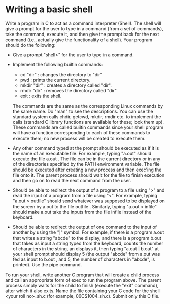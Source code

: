# Writing a basic shell

Write a program in C to act as a command interpreter (Shell). The shell will give a prompt for the
user to type in a command (from a set of commands), take the command, execute it, and then give
the prompt back for the next command (i.e., actually give the functionality of a shell). Your
program should do the following:

* Give a prompt "shell>" for the user to type in a command.
* Implement the following builtin commands:
	* cd "dir" : changes the directory to "dir"
	* pwd : prints the current directory.
	* mkdir "dir" : creates a directory called "dir".
	* rmdir "dir" : removes the directory called "dir"
	* exit : exits the shell.

	The commands are the same as the corresponding Linux commands by the same name. Do 	"man" to see the descriptions. You can use the standard system calls chdir, getcwd, mkdir, 	rmdir etc. to implement the calls (standard C library functions are available for these; look them up). These commands are called builtin commands since your shell program will have a function corresponding to each of these commands to execute them; no new process will be created to execute them.

* Any other command typed at the prompt should be executed as if it is the name of an executable file. For example, typing "a.out" should execute the file a.out . The file can be in the current directory or in any of the directories specified by the PATH environment variable. The file should be executed after creating a new process and then exec'ing the file onto it. The parent process should wait for the file to finish execution and then go on to read the next command from the user.

* Should be able to redirect the output of a program to a file using ">" and read the input of a program from a file using "<". For example, typing "a.out > outfile" should send whatever was supposed to be displayed on the screen by a.out to the file outfile . Similarly, typing "a.out < infile" should make a.out take the inputs from the file infile instead of the keyboard.

* Should be able to redirect the output of one command to the input of another by using the "|" symbol. For example, if there is a program a.out that writes a string "abcde" to the display, and there is a program b.out that takes as input a string typed from the keyboard, counts the number of characters in the string, an displays it, then typing "a.out | b.out" at your shell prompt should display 5 (the output "abcde" from a.out was fed as input to b.out , and 5, the number of characters in "abcde", is printed). Use the pipe command.

To run your shell, write another C program that will create a child process and call an appropriate
form of exec to run the program above. The parent process simply waits for the child to finish
(execute the "exit" command), after which it also exits.
Name the file containing your C code for the shell \<your roll no\>_sh.c (for example,
06CS1004_sh.c). Submit only this C file.